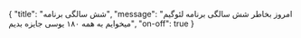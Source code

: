 {
  "title": "شش سالگی برنامه",
  "message": "امروز بخاطر شش سالگی برنامه لئوگیم میخوایم به همه ۱۸۰ یوسی جایزه بدیم",
  "on-off": true
}
